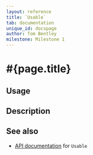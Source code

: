 ```yaml
---
layout: reference
title: `Usable`
tab: documentation
unique_id: docspage
author: Tom Bentley
milestone: Milestone 1
---
```


# #{page.title}

## Usage 

## Description

## See also

* [API documentation](#{site.urls.apidoc}/ceylon/language/interface_Usable.html) for `Usable`

